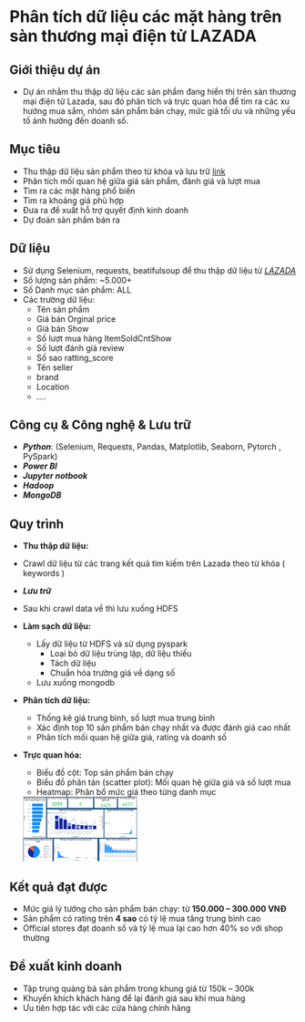# Phân tích dữ liệu các mặt hàng trên sàn thương mại điện tử LAZADA
## Giới thiệu dự án 
- Dự án nhằm thu thập dữ liệu các sản phẩm đang hiển thị trên sàn thương mại điện tử Lazada, sau đó phân tích và trực quan hóa để tìm ra các xu hướng mua sắm, nhóm sản phẩm bán chạy, mức giá tối ưu và những yếu tố ảnh hưởng đến doanh số.

## Mục tiêu
- Thu thập dữ liệu sản phẩm theo từ khóa và lưu trữ [link](Lazada/src/crawl_to_HDFS.py)
- Phân tích mối quan hệ giữa giá sản phẩm, đánh giá và lượt mua
- Tìm ra các mặt hàng phổ biến
- Tìm ra khoảng giá phù hợp
- Đưa ra đề xuất hỗ trợ quyết định kinh doanh
- Dự đoán sản phẩm bán ra
## Dữ liệu
- Sử dụng Selenium, requests, beatifulsoup để thu thập dữ liệu từ [_LAZADA_](https://www.lazada.vn/)
- Số lượng sản phẩm: ~5.000+
- Số Danh mục sản phẩm: ALL
- Các trường dữ liệu:
  - Tên sản phẩm
  - Giá bán Orginal price
  - Giá bán Show
  - Số lượt mua hàng ItemSoldCntShow
  - Số lượt đánh giá review
  - Số sao ratting_score
  - Tên seller
  - brand
  - Location
  - ....

## Công cụ & Công nghệ & Lưu trữ
  - ***Python***: (Selenium, Requests, Pandas, Matplotlib, Seaborn, Pytorch , PySpark)
  - ***Power BI***
  - ***Jupyter notbook***
  - ***Hadoop***
  - ***MongoDB***

## Quy trình
- **Thu thập dữ liệu:**
-  Crawl dữ liệu từ các trang kết quả tìm kiếm trên Lazada theo từ khóa ( keywords )
- ***Lưu trữ***
-  Sau khi crawl data về thì lưu xuống HDFS
- **Làm sạch dữ liệu:**
  - Lấy dữ liệu từ HDFS và sử dụng pyspark   
     - Loại bỏ dữ liệu trùng lặp, dữ liệu thiếu
     - Tách dữ liệu   
     - Chuẩn hóa trường giá về dạng số
  - Lưu xuống mongodb
- **Phân tích dữ liệu:**  
  - Thống kê giá trung bình, số lượt mua trung bình  
  - Xác định top 10 sản phẩm bán chạy nhất và được đánh giá cao nhất  
  - Phân tích mối quan hệ giữa giá, rating và doanh số  
- **Trực quan hóa:**  
  - Biểu đồ cột: Top sản phẩm bán chạy  
  - Biểu đồ phân tán (scatter plot): Mối quan hệ giữa giá và số lượt mua  
  - Heatmap: Phân bổ mức giá theo từng danh mục
    
  <a href="Lazada/powerBI.png">
  <img src="Lazada/powerBI.png" width="200" />
</a>

## Kết quả đạt được
- Mức giá lý tưởng cho sản phẩm bán chạy: từ **150.000 – 300.000 VNĐ**  
- Sản phẩm có rating trên **4 sao** có tỷ lệ mua tăng trung bình cao 
- Official stores đạt doanh số và tỷ lệ mua lại cao hơn 40% so với shop thường
## Đề xuất kinh doanh
- Tập trung quảng bá sản phẩm trong khung giá từ 150k – 300k  
- Khuyến khích khách hàng để lại đánh giá sau khi mua hàng  
- Ưu tiên hợp tác với các cửa hàng chính hãng  
